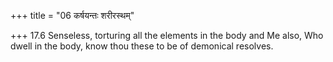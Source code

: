 +++
title = "06 कर्षयन्तः शरीरस्थम्"

+++
17.6 Senseless, torturing all the elements in the body and Me also, Who
dwell in the body, know thou these to be of demonical resolves.

